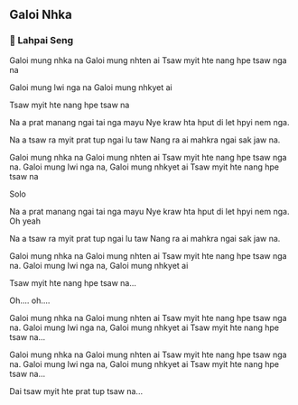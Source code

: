 ## Galoi Nhka

### 🎤 Lahpai Seng

Galoi mung nhka na
Galoi mung nhten ai
Tsaw myit hte nang hpe tsaw nga na

Galoi mung lwi nga na
Galoi mung nhkyet ai

Tsaw myit hte nang hpe tsaw na

Na a prat manang ngai tai nga mayu
Nye kraw hta hput di let hpyi nem nga.

Na a tsaw ra myit prat tup ngai lu taw
Nang ra ai mahkra ngai sak jaw na.

Galoi mung nhka na
Galoi mung nhten ai
Tsaw myit hte nang hpe tsaw nga na.
Galoi mung lwi nga na,
Galoi mung nhkyet ai
Tsaw myit hte nang hpe tsaw na

Solo

Na a prat manang ngai tai nga mayu
Nye kraw hta hput di let hpyi nem nga.
Oh yeah

Na a tsaw ra myit prat tup ngai lu taw
Nang ra ai mahkra ngai sak jaw na.

Galoi mung nhka na
Galoi mung nhten ai
Tsaw myit hte nang hpe tsaw nga na.
Galoi mung lwi nga na,
Galoi mung nhkyet ai

Tsaw myit hte nang hpe tsaw na...

Oh.... oh....

Galoi mung nhka na
Galoi mung nhten ai
Tsaw myit hte nang hpe tsaw nga na.
Galoi mung lwi nga na,
Galoi mung nhkyet ai
Tsaw myit hte nang hpe tsaw na...

Galoi mung nhka na
Galoi mung nhten ai
Tsaw myit hte nang hpe tsaw nga na.
Galoi mung lwi nga na,
Galoi mung nhkyet ai
Tsaw myit hte nang hpe tsaw na...

Dai tsaw myit hte prat tup tsaw na...

